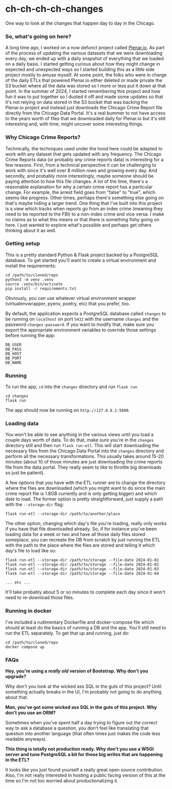 # ch-ch-ch-ch-changes

One way to look at the changes that happen day to day in the Chicago.

### So, what's going on here?

A long time ago, I worked on a now defunct project called
[Plenar.io](https://plenar.io). As part of the process of updating the various
datasets that we were downloading every day, we ended up with a daily snapshot
of everything that we loaded on a daily basis. I started getting curious about
how they might change in expected and unexpected ways so I started building
this as a little side project mostly to amuse myself. At some point, the folks
who were in charge of the daily ETLs that powered Plenar.io either deleted or
made private the S3 bucket where all the data was stored so I more or less put
it down at that point.
In the summer of 2024, I started remembering this project and how fun it was to
put together so I dusted it off and made some updates so that it's not relying
on data stored in the S3 bucket that was backing the Plenar.io project and
instead just downloads the Chicago Crime Report file directly from the Chicago
Data Portal. It's a real bummer to not have access to the years worth of files
that we downloaded daily for Plenar.io but it's still interesting and, with
time, might uncover some interesting things.

### Why Chicago Crime Reports?

Technically, the techniques used under the hood here could be adapted to work
with any dataset that gets updated with any frequency. The Chicago Crime
Reports data (or probably _any_ crime reports data) is interesting for a
few reasons. First, from a technical perspective it can be challenging to work
with since it's well over 8 million rows and growing every day. And secondly,
and probably more interestingly, maybe someone should be paying attention to
how this file changes. A lot of the time, there's a reasonable explanation for
why a certain crime report has a particular change. For example, the arrest
field goes from "false" to "true", which seems like progress. Other times,
perhaps there's something else going on that's maybe hiding a larger trend. One
thing that I've built into this project is a view which tracks when reports go
from an index crime (meaning they need to be reported to the FBI) to a
non-index crime and vice versa. I make no claims as to what this means or that
there is something fishy going on here. I just wanted to explore what's
possible and perhaps get others thinking about it as well.

### Getting setup

This is a pretty standard Python & Flask project backed by a PostgreSQL
database. To get started you'll want to create a virtual environment and
install the requirements:

```
cd /path/to/cloned/repo
python3 -m venv .venv
source .venv/bin/activate
pip install -r requirements.txt
```

Obviously, you can use whatever virtual environment wrapper (virtualenvwrapper,
pyenv, poetry, etc) that you prefer, too. 

By default, the application expects a PostgreSQL database called `changes` to
be running on `localhost` on port `5432` with the username `changes` and the
password `changes-password`. If you want to modify that, make sure you export
the appropriate environment variables to override those settings before running
the app:

```
DB_USER
DB_PASS
DB_HOST
DB_PORT
DB_NAME
```

### Running

To run the app, `cd` into the `changes` directory and run `flask run`

```
cd changes
flask run
```

The app should now be running on `http://127.0.0.1:5000`. 

### Loading data

You won't be able to see anything in the various views until you load a couple
days worth of data.  To do that, make sure you're in the `changes` directory
still and then run `flask run-etl`.  This will start downloading the necessary
files from the Chicago Data Portal into the `changes` directory and perform all
the necessary transformations.  This usually takes around 15-20 minutes (about
10 of those minutes are just downloading the crime reports file from the data
portal. They really seem to like to throttle big downloads so just be patient).

A few options that you have with the ETL runner are to change the directory
where the files are downloaded (which you might want to do since the main crime
report file is 1.8GB currently and is only getting bigger) and which date to
load. The former option is pretty straightforward, just supply a path with the
`--storage-dir` flag:

```
flask run-etl --storage-dir /path/to/another/place
```

The other option, changing which day's file you're loading, really only works
if you have that file downloaded already. So, if for instance you've been
    loading data for a week or two and have all those daily files stored
    someplace, you can recreate the DB from scratch by just running the ETL
    with the path to the place where the files are stored and telling it which
    day's file to load like so:

```
flask run-etl --storage-dir /path/to/storage --file-date 2024-01-01
flask run-etl --storage-dir /path/to/storage --file-date 2024-01-02
flask run-etl --storage-dir /path/to/storage --file-date 2024-01-03
flask run-etl --storage-dir /path/to/storage --file-date 2024-01-04

... etc ...
```

It'll take probably about 5 or so minutes to complete each day since it won't
need to re-download those files.

### Running in docker

I've included a rudimentary Dockerfile and docker-compose file which should at
least do the basics of running a DB and the app. You'll still need to run the
ETL separately. To get that up and running, just do:

```
cd /path/to/cloned/repo
docker compose up
```

### FAQs

**Hey, you're using a _really old_ version of Bootstrap. Why don't you upgrade?**

Why don't you look at the wicked ass SQL in the guts of this project? Until
something actually breaks in the UI, I'm probably not going to do anything
about that.

**Man, you've got some wicked ass SQL in the guts of this project. Why don't you use an ORM?**

Sometimes when you've spent half a day trying to figure out the correct way to
ask a database a question, you don't feel like translating that question into
another language (that often times just makes the code less readable anyways).

**This thing is totally not production ready. Why don't you use a WSGI server and tune PostgreSQL a bit for those big writes that are happening in the ETL?**

It looks like you just found yourself a really great open source contribution.
Also, I'm not really interested in hosting a public facing version of this at
the time so I'm not too worried about productionalizing it.
